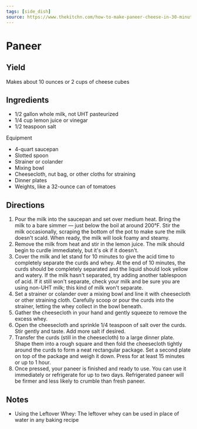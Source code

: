 ```yaml
---
tags: [side_dish]
source: https://www.thekitchn.com/how-to-make-paneer-cheese-in-30-minutes-cooking-lessons-from-the-kitchn-57008
---
```


# Paneer

## Yield
Makes about 10 ounces or 2 cups of cheese cubes

## Ingredients

* 1/2 gallon whole milk, not UHT pasteurized
* 1/4 cup lemon juice or vinegar
* 1/2 teaspoon salt

Equipment

* 4-quart saucepan
* Slotted spoon
* Strainer or colander
* Mixing bowl
* Cheesecloth, nut bag, or other cloths for straining
* Dinner plates
* Weights, like a 32-ounce can of tomatoes

## Directions

1. Pour the milk into the saucepan and set over medium heat. Bring the milk to a bare simmer — just below the boil at around 200°F. Stir the milk occasionally, scraping the bottom of the pot to make sure the milk doesn't scald. When ready, the milk will look foamy and steamy.
2. Remove the milk from heat and stir in the lemon juice. The milk should begin to curdle immediately, but it's ok if it doesn't.
3. Cover the milk and let stand for 10 minutes to give the acid time to completely separate the curds and whey. At the end of 10 minutes, the curds should be completely separated and the liquid should look yellow and watery. If the milk hasn't separated, try adding another tablespoon of acid. If it still won't separate, check your milk and be sure you are using non-UHT milk; this kind of milk won't separate.
4. Set a strainer or colander over a mixing bowl and line it with cheesecloth or other straining cloth. Carefully scoop or pour the curds into the strainer, letting the whey collect in the bowl beneath.
5. Gather the cheesecloth in your hand and gently squeeze to remove the excess whey.
6. Open the cheesecloth and sprinkle 1/4 teaspoon of salt over the curds. Stir gently and taste. Add more salt if desired.
7. Transfer the curds (still in the cheesecloth) to a large dinner plate. Shape them into a rough square and then fold the cheesecloth tightly around the curds to form a neat rectangular package. Set a second plate on top of the package and weigh it down. Press for at least 15 minutes or up to 1 hour.
8. Once pressed, your paneer is finished and ready to use. You can use it immediately or refrigerate for up to two days. Refrigerated paneer will be firmer and less likely to crumble than fresh paneer.

## Notes

* Using the Leftover Whey: The leftover whey can be used in place of water in any baking recipe
